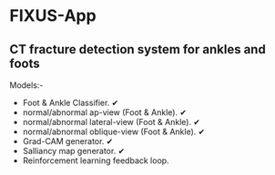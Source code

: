 # FIXUS-App
 CT fracture detection system for ankles and foots
 -------------------------------------------------
 
 Models:-
 
 - Foot & Ankle Classifier. ✔
 - normal/abnormal ap-view (Foot & Ankle). ✔
 - normal/abnormal lateral-view (Foot & Ankle). ✔
 - normal/abnormal oblique-view (Foot & Ankle). ✔
 - Grad-CAM generator. ✔
 - Salliancy map generator. ✔
 - Reinforcement learning feedback loop.
